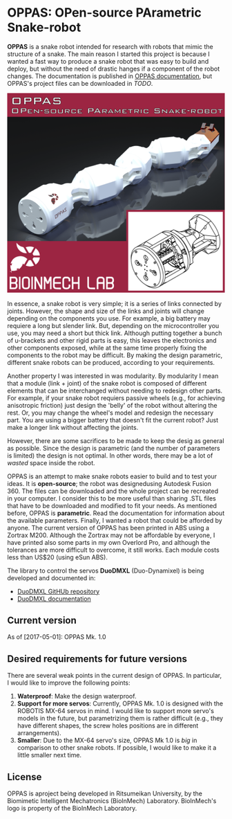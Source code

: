 # OPPAS: OPen-source PArametric Snake-robot

**OPPAS** is a snake robot intended for research with robots that mimic the structure of a snake.
The main reason I started this project is because I wanted a fast way to produce a snake robot that was easy to build and deploy, but without the need of drastic hanges if a component of the robot changes.
The documentation is published in [OPPAS documentation](https://fabreyesmecha.github.io/OPPAS/), but OPPAS's project files can be downloaded in *TODO*.

![presentation.png](OPPAS_imgs/presentation.png "OPPAS introduction")

In essence, a snake robot is very simple; it is a series of links connected by joints.
However, the shape and size of the links and joints will change depending on the components you use.
For example, a big battery may requiere a long but slender link.
But, depending on the microcontroller you use, you may need a short but thick link.
Although putting together a bunch of u-brackets and other rigid parts is easy, this leaves the electronics and other components exposed, while at the same time properly fixing the components to the robot may be difficult.
By making the design parametric, different snake robots can be produced, according to your requirements.

Another property I was interested in was modularity.
By modularity I mean that a module (link + joint) of the snake robot is composed of different elements that can be interchanged without needing to redesign other parts.
For example, if your snake robot requiers passive wheels (e.g., for achieving anisotropic friction) just design the 'belly' of the robot without altering the rest.
Or, you may change the wheel's model and redesign the necessary part.
You are using a bigger battery that doesn't fit the current robot? Just make a longer link without affecting the joints.

However, there are some sacrifices to be made to keep the desig as general as possible.
Since the design is parametric (and the number of parameters is limited) the design is not optimal.
In other words, there may be a lot of *wasted* space inside the robot.

OPPAS is an attempt to make snake robots easier to build and to test your ideas.
It is **open-source**; the robot was designedusing Autodesk Fusion 360.
The files can be downloaded and the whole project can be recreated in your computer.
I consider this to be more useful than sharing .STL files that have to be downloaded and modified to fit your needs.
As mentioned before, OPPAS is **parametric**.
Read the documentation for information about the available parameters.
Finally, I wanted a robot that could be afforded by anyone.
The current version of OPPAS has been printed in ABS using a Zortrax M200.
Although the Zortrax may not be affordable by everyone, I have printed also some parts in my own Overlord Pro, and although the tolerances are more difficult to overcome, it still works.
Each module costs less than US$20 (using eSun ABS).

The library to control the servos **DuoDMXL** (Duo-Dynamixel) is being developed and documented in:

* [DuoDMXL GitHUb repository](https://github.com/FabReyesMecha/DuoDMXL)
* [DuoDMXL documentation](https://fabreyesmecha.github.io/DuoDMXL/)

## Current version

As of [2017-05-01]: OPPAS Mk. 1.0

## Desired requirements for future versions

There are several weak points in the current design of OPPAS.
In particular, I would like to improve the following points:

1. **Waterproof**: Make the design waterproof.
2. **Support for more servos**:  Currently, OPPAS Mk. 1.0 is designed with the ROBOTIS MX-64 servos in mind. I would like to support more servo's models in the future, but parametrizing them is rather difficult (e.g., they have different shapes, the screw holes positions are in different arrangements).
3. **Smaller**: Due to the MX-64 servo's size, OPPAS Mk 1.0 is *big* in comparison to other snake robots. If possible, I would like to make it a little smaller next time.

## License

OPPAS is aproject being developed in Ritsumeikan University, by the Biomimetic Intelligent Mechatronics (BioInMech) Laboratory.
BioInMech's logo is property of the BioInMech Laboratory.
